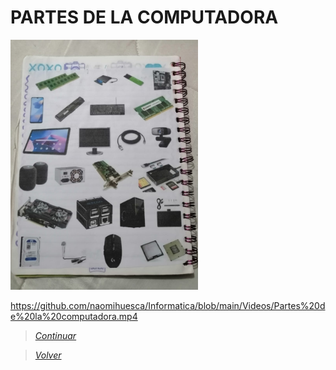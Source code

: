 # PARTES DE LA COMPUTADORA

<img src="https://github.com/naomihuesca/Informatica/blob/main/Imagenes/WhatsApp%20Image%202023-09-22%20at%2023.47.00%20(3).jpeg" height="400">


https://github.com/naomihuesca/Informatica/blob/main/Videos/Partes%20de%20la%20computadora.mp4

> [*Continuar*](Tarea1.4.md)

> [*Volver*](Tarea1.2.md) 

